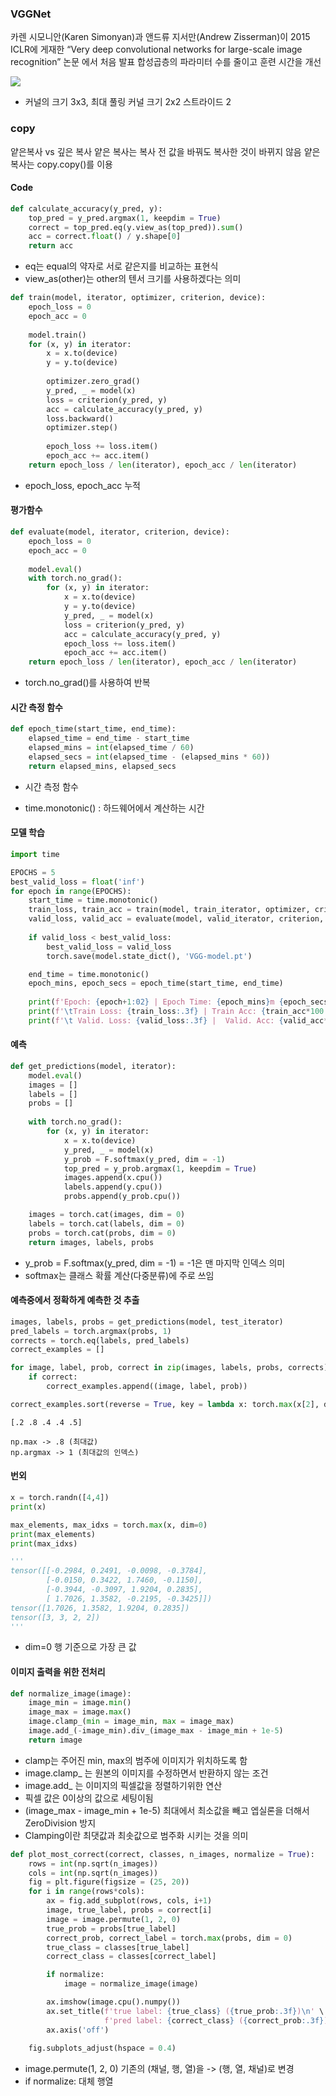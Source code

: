 ### VGGNet

카렌 시모니안(Karen Simonyan)과 앤드류 지서만(Andrew Zisserman)이 2015
ICLR에 게재한 “Very deep convolutional networks for large-scale image recognition” 논문
에서 처음 발표
합성곱층의 파라미터 수를 줄이고 훈련 시간을 개선

![](https://blog.kakaocdn.net/dn/K990l/btqwDJ7C54R/664Ksm6gyTGBR1wK3YPDFk/img.png)

- 커널의 크기 3x3, 최대 풀링 커널 크기 2x2 스트라이드 2

### copy
얕은복사 vs 깊은 복사
얕은 복사는 복사 전 값을 바꿔도 복사한 것이 바뀌지 않음
얕은 복사는 copy.copy()를 이용

#### Code


```python
def calculate_accuracy(y_pred, y):
    top_pred = y_pred.argmax(1, keepdim = True)
    correct = top_pred.eq(y.view_as(top_pred)).sum()
    acc = correct.float() / y.shape[0]
    return acc
```
- eq는 equal의 약자로 서로 같은지를 비교하는 표현식
- view_as(other)는 other의 텐서 크기를 사용하겠다는 의미


```python
def train(model, iterator, optimizer, criterion, device):    
    epoch_loss = 0
    epoch_acc = 0
    
    model.train()    
    for (x, y) in iterator:        
        x = x.to(device)
        y = y.to(device)
        
        optimizer.zero_grad()                
        y_pred, _ = model(x)        
        loss = criterion(y_pred, y)       
        acc = calculate_accuracy(y_pred, y)        
        loss.backward()        
        optimizer.step()
        
        epoch_loss += loss.item()
        epoch_acc += acc.item()        
    return epoch_loss / len(iterator), epoch_acc / len(iterator)
```
- epoch_loss, epoch_acc 누적


#### 평가함수
```python
def evaluate(model, iterator, criterion, device):    
    epoch_loss = 0
    epoch_acc = 0
    
    model.eval()    
    with torch.no_grad():        
        for (x, y) in iterator:
            x = x.to(device)
            y = y.to(device)
            y_pred, _ = model(x)
            loss = criterion(y_pred, y)
            acc = calculate_accuracy(y_pred, y)
            epoch_loss += loss.item()
            epoch_acc += acc.item()        
    return epoch_loss / len(iterator), epoch_acc / len(iterator)
```
- torch.no_grad()를 사용하여 반복


#### 시간 측정 함수
```python
def epoch_time(start_time, end_time):
    elapsed_time = end_time - start_time
    elapsed_mins = int(elapsed_time / 60)
    elapsed_secs = int(elapsed_time - (elapsed_mins * 60))
    return elapsed_mins, elapsed_secs
```
- 시간 측정 함수



- time.monotonic() : 하드웨어에서 계산하는 시간

#### 모델 학습
```python
import time

EPOCHS = 5
best_valid_loss = float('inf')
for epoch in range(EPOCHS):    
    start_time = time.monotonic()    
    train_loss, train_acc = train(model, train_iterator, optimizer, criterion, device)
    valid_loss, valid_acc = evaluate(model, valid_iterator, criterion, device)
        
    if valid_loss < best_valid_loss:
        best_valid_loss = valid_loss
        torch.save(model.state_dict(), 'VGG-model.pt')

    end_time = time.monotonic()
    epoch_mins, epoch_secs = epoch_time(start_time, end_time)
    
    print(f'Epoch: {epoch+1:02} | Epoch Time: {epoch_mins}m {epoch_secs}s')
    print(f'\tTrain Loss: {train_loss:.3f} | Train Acc: {train_acc*100:.2f}%')
    print(f'\t Valid. Loss: {valid_loss:.3f} |  Valid. Acc: {valid_acc*100:.2f}%')
```


#### 예측

```python
def get_predictions(model, iterator):
    model.eval()
    images = []
    labels = []
    probs = []
    
    with torch.no_grad():
        for (x, y) in iterator:
            x = x.to(device)
            y_pred, _ = model(x)
            y_prob = F.softmax(y_pred, dim = -1)
            top_pred = y_prob.argmax(1, keepdim = True)
            images.append(x.cpu())
            labels.append(y.cpu())
            probs.append(y_prob.cpu())

    images = torch.cat(images, dim = 0)
    labels = torch.cat(labels, dim = 0)
    probs = torch.cat(probs, dim = 0)
    return images, labels, probs
```


- y_prob = F.softmax(y_pred, dim = -1) = -1은 맨 마지막 인덱스 의미
- softmax는 클래스 확률 계산(다중분류)에 주로 쓰임


#### 예측중에서 정확하게 예측한 것 추출
```python
images, labels, probs = get_predictions(model, test_iterator)
pred_labels = torch.argmax(probs, 1)
corrects = torch.eq(labels, pred_labels)
correct_examples = []

for image, label, prob, correct in zip(images, labels, probs, corrects):
    if correct:
        correct_examples.append((image, label, prob))

correct_examples.sort(reverse = True, key = lambda x: torch.max(x[2], dim = 0).values)
```


```
[.2 .8 .4 .4 .5]

np.max -> .8 (최대값)
np.argmax -> 1 (최대값의 인덱스)
```

#### 번외
```python
x = torch.randn([4,4])
print(x)

max_elements, max_idxs = torch.max(x, dim=0)
print(max_elements)
print(max_idxs)

'''
tensor([[-0.2984, 0.2491, -0.0098, -0.3784], 
		[-0.0150, 0.3422, 1.7460, -0.1150], 
		[-0.3944, -0.3097, 1.9204, 0.2835], 
		[ 1.7026, 1.3582, -0.2195, -0.3425]]) 
tensor([1.7026, 1.3582, 1.9204, 0.2835])
tensor([3, 3, 2, 2])
'''
```
- dim=0 행 기준으로 가장 큰 값

#### 이미지 출력을 위한 전처리
```python
def normalize_image(image):
    image_min = image.min()
    image_max = image.max()
    image.clamp_(min = image_min, max = image_max)
    image.add_(-image_min).div_(image_max - image_min + 1e-5)
    return image
```
- clamp는 주어진 min, max의 범주에 이미지가 위치하도록 함
- image.clamp_ 는 원본의 이미지를 수정하면서 반환하지 않는 조건
- image.add_ 는 이미지의 픽셀값을 정렬하기위한 연산
- 픽셀 값은 0이상의 값으로 세팅이됨
- (image_max - image_min + 1e-5)  최대에서 최소값을 빼고 엡실론을 더해서 ZeroDivision 방지
- Clamping이란 최댓값과 최솟값으로 범주화 시키는 것을 의미



```python
def plot_most_correct(correct, classes, n_images, normalize = True):
    rows = int(np.sqrt(n_images))
    cols = int(np.sqrt(n_images))
    fig = plt.figure(figsize = (25, 20))
    for i in range(rows*cols):
        ax = fig.add_subplot(rows, cols, i+1)        
        image, true_label, probs = correct[i]
        image = image.permute(1, 2, 0)
        true_prob = probs[true_label]
        correct_prob, correct_label = torch.max(probs, dim = 0)
        true_class = classes[true_label]
        correct_class = classes[correct_label]

        if normalize:
            image = normalize_image(image)

        ax.imshow(image.cpu().numpy())
        ax.set_title(f'true label: {true_class} ({true_prob:.3f})\n' \
                     f'pred label: {correct_class} ({correct_prob:.3f})')
        ax.axis('off')
        
    fig.subplots_adjust(hspace = 0.4)
```
- image.permute(1, 2, 0) 기존의 (채널, 행, 열)을 -> (행, 열, 채널)로 변경
- if normalize: 대체 행열


